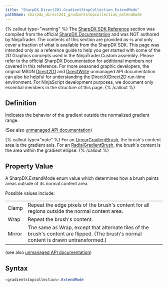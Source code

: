 ```yaml
---
title: "SharpDX.Direct2D1.GradientStopCollection.ExtendMode"
pathName: sharpdx_direct2d1_gradientstopcollection_extendmode
---
```


{% callout type="warning" %}
The [SharpDX SDK Reference](sharpdx_sdk_reference) section was compiled from the official [SharpDX Documentation](http://sharpdx.org/) and was NOT authored by NinjaTrader. The contents of this section are provided as-is and only cover a fraction of what is available from the SharpDX SDK. This page was intended only as a reference guide to help you get started with some of the 2D Graphics concepts used in the NinjaTrader.Custom assembly. Please refer to the official SharpDX Documentation for additional members not covered in this reference. For more seasoned graphic developers, the original MSDN [Direct2D1](https://msdn.microsoft.com/en-us/library/windows/desktop/dd370990.aspx) and [DirectWrite](https://msdn.microsoft.com/en-us/library/windows/desktop/dd368038.aspx) unmanaged API documentation can also be helpful for understanding the DirectX/Direct2D run-time environment. For NinjaScript development purposes, we document only essential members in the structure of this page.
{% /callout %}

## Definition

Indicates the behavior of the gradient outside the normalized gradient range.

(See also [unmanaged API documentation](https://msdn.microsoft.com/en-us/library/dd316789.aspx))

{% callout type="note" %}
For an [LinearGradientBrush](sharpdx_direct2d1_lineargradientbrush), the brush's content area is the gradient axis. For an [RadialGradientBrush](sharpdx_direct2d1_radialgradientbrush), the brush's content is the area within the gradient ellipse.
{% /callout %}

## Property Value

A SharpDX.ExtendMode enum value which determines how a brush paints areas outside of its normal content area.

Possible values include:

|  |  |
| --- | --- |
| Clamp | Repeat the edge pixels of the brush's content for all regions outside the normal content area. |
| Wrap | Repeat the brush's content. |
| Mirror | The same as Wrap, except that alternate tiles of the brush's content are flipped. (The brush's normal content is drawn untransformed.) |

(see also [unmanaged API documentation](http://msdn.microsoft.com/en-us/library/dd368100.aspx))

## Syntax

```csharp
<gradientstopcollection>.ExtendMode
```
